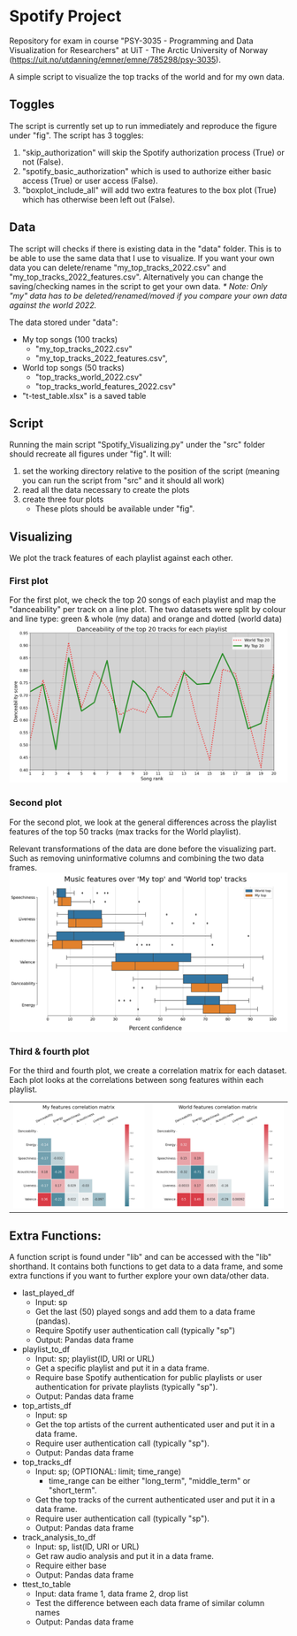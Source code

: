 # Spotify Project

Repository for exam in course "PSY-3035 - Programming and Data Visualization for Researchers" at UiT - The Arctic University of Norway (https://uit.no/utdanning/emner/emne/785298/psy-3035).

A simple script to visualize the top tracks of the world and for my own data. 

## Toggles
The script is currently set up to run immediately and reproduce the figure under "fig". The script has 3 toggles: 
1. "skip_authorization" will skip the Spotify authorization process (True) or not (False).
2. "spotify_basic_authorization" which is used to authorize either basic access (True) or user access (False).
3. "boxplot_include_all" will add two extra features to the box plot (True) which has otherwise been left out (False).

## Data
The script will checks if there is existing data in the "data" folder. This is to be able to use the same data that I use to visualize. 
If you want your own data you can delete/rename "my_top_tracks_2022.csv" and "my_top_tracks_2022_features.csv". Alternatively you can change the saving/checking names in the script to get your own data. 
	_* Note: Only "my" data has to be deleted/renamed/moved if you compare your own data against the world 2022._

The data stored under "data":
- My top songs (100 tracks) 
    - "my_top_tracks_2022.csv" 
    - "my_top_tracks_2022_features.csv", 
- World top songs (50 tracks)
    - "top_tracks_world_2022.csv" 
    - "top_tracks_world_features_2022.csv"
- "t-test_table.xlsx" is a saved table

## Script
Running the main script "Spotify_Visualizing.py" under the "src" folder should recreate all figures under "fig". 
It will:
1. set the working directory relative to the position of the script (meaning you can run the script from "src" and it should all work)
2. read all the data necessary to create the plots 
3. create three four plots
    - These plots should be available under "fig".

## Visualizing
We plot the track features of each playlist against each other.

### First plot
For the first plot, we check the top 20 songs of each playlist and map the "danceability" per track on a line plot. The two datasets were split by colour and line type: green & whole (my data) and orange and dotted (world data)
![Lineplot](/fig/figure-1_lineplot.png)

### Second plot
For the second plot, we look at the general differences across the playlist features of the top 50 tracks (max tracks for the World playlist).

Relevant transformations of the data are done before the visualizing part. Such as removing uninformative columns and combining the two data frames. 
![Boxplot](/fig/figure-2_boxplot.png)

### Third & fourth plot
For the third and fourth plot, we create a correlation matrix for each dataset. Each plot looks at the correlations between song features within each playlist.

| | |
| --- | --- |
| ![My Correlation Matrix](/fig/figure-3_my_corr_matrix.png) | ![World Correlation Matrix](/fig/figure-4_world_corr_matrix.png) |


## Extra Functions:
A function script is found under "lib" and can be accessed with the "lib" shorthand. It contains both functions to get data to a data frame, and some extra functions if you want to further explore your own data/other data. 
- last_played_df
	- Input: sp
	- Get the last (50) played songs and add them to a data frame (pandas).
	- Require Spotify user authentication call (typically "sp")
	- Output: Pandas data frame
- playlist_to_df
	- Input: sp; playlist(ID, URI or URL) 
	- Get a specific playlist and put it in a data frame.
	- Require base Spotify authentication for public playlists or user authentication for private playlists (typically "sp").
	- Output: Pandas data frame
- top_artists_df
	- Input: sp
	- Get the top artists of the current authenticated user and put it in a data frame.
	- Require user authentication call (typically "sp").
	- Output: Pandas data frame
- top_tracks_df
	- Input: sp; (OPTIONAL: limit; time_range)
		- time_range can be either "long_term", "middle_term" or "short_term".
	- Get the top tracks of the current authenticated user and put it in a data frame.
	- Require user authentication call (typically "sp").
	- Output: Pandas data frame
- track_analysis_to_df
	- Input: sp, list(ID, URI or URL)
	- Get raw audio analysis and put it in a data frame.
	- Require either base 
	- Output: Pandas data frame
- ttest_to_table
	- Input: data frame 1, data frame 2, drop list
	- Test the difference between each data frame of similar column names
	- Output: Pandas data frame

